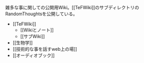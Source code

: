 雑多な事に関しての公開用Wiki。[[TeFWiki]]のサブディレクトリのRandomThoughtsを公開している。

- [[TeFWiki]]
  - [[Wikiとノート]]
  - [[サブWiki]]
- [[生物学]]
- [[技術的な事を話すweb上の場]]
- [[オーディオブック]]